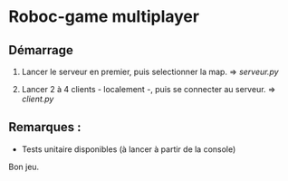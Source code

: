 # Roboc-game multiplayer

## Démarrage
1. Lancer le serveur en premier, puis selectionner la map. 
=> *serveur.py*

2. Lancer 2 à 4 clients - localement -, puis se connecter au serveur.
=> *client.py*


## Remarques : 

- Tests unitaire disponibles (à lancer à partir de la console)


Bon jeu.
